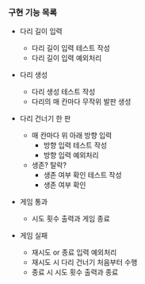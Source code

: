 ### 구현 기능 목록

- 다리 길이 입력
  - 다리 길이 입력 테스트 작성
  - 다리 길이 입력 예외처리

- 다리 생성
  - 다리 생성 테스트 작성
  - 다리의 매 칸마다 무작위 발판 생성
  
- 다리 건너기 한 판
  - 매 칸마다 위 아래 방향 입력
    - 방향 입력 테스트 작성
    - 방향 입력 예외처리
  - 생존? 탈락?
    - 생존 여부 확인 테스트 작성
    - 생존 여부 확인
  
- 게임 통과
  - 시도 횟수 출력과 게임 종료  
    
- 게임 실패
  - 재시도 or 종료 입력 예외처리
  - 재시도 시 다리 건너기 처음부터 수행
  - 종료 시 시도 횟수 출력과 종료